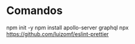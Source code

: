 # Comandos

npm init -y
npm install apollo-server graphql
npx https://github.com/luizomf/eslint-prettier
